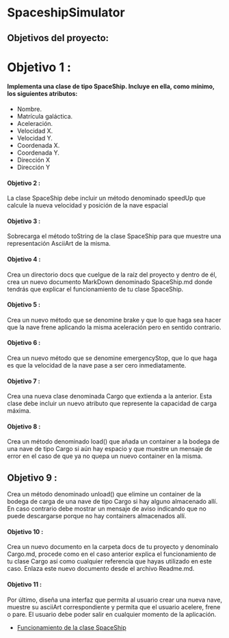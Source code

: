 # SpaceshipSimulator 
##  Objetivos del proyecto:
# Objetivo 1 :
#### Implementa una clase de tipo SpaceShip. Incluye en ella, como mínimo, los siguientes atributos: 
- Nombre.
- Matrícula galáctica.
- Aceleración.
- Velocidad X.
- Velocidad Y.
- Coordenada X.
- Coordenada Y.
- Dirección X
- Dirección Y
#### Objetivo 2 :
 La clase SpaceShip debe incluir un método denominado speedUp que calcule la nueva velocidad y posición de la nave espacial
#### Objetivo 3 :
 Sobrecarga el método toString de la clase SpaceShip para que muestre una representación AsciiArt de la misma.
#### Objetivo 4 :
 Crea un directorio docs que cuelgue de la raíz del proyecto y dentro de él, crea un nuevo documento MarkDown denominado SpaceShip.md donde tendrás que explicar el funcionamiento de tu clase SpaceShip.
#### Objetivo 5 :
 Crea un nuevo método que se denomine brake y que lo que haga sea hacer que la nave frene aplicando la misma aceleración pero en sentido contrario.
#### Objetivo 6 :
Crea un nuevo método que se denomine emergencyStop, que lo que haga es que la velocidad de la nave pase a ser cero inmediatamente.
#### Objetivo 7 :
 Crea una nueva clase denominada Cargo que extienda a la anterior. Esta clase debe incluir un nuevo atributo que represente la capacidad de carga máxima.
#### Objetivo 8 :
 Crea un método denominado load() que añada un container a la bodega de una nave de tipo Cargo si aún hay espacio y que muestre un mensaje de error en el caso de que ya no quepa un nuevo container en la misma.
## Objetivo 9 :
 Crea un método denominado unload() que elimine un container de la bodega de carga de una nave de tipo Cargo si hay alguno almacenado allí. En caso contrario debe mostrar un mensaje de aviso indicando que no puede descargarse porque no hay containers almacenados allí.
#### Objetivo 10 :
 Crea un nuevo documento en la carpeta docs de tu proyecto y denomínalo Cargo.md, procede como en el caso anterior explica el funcionamiento de tu clase Cargo así como cualquier referencia que hayas utilizado en este caso. Enlaza este nuevo documento desde el archivo Readme.md.
#### Objetivo 11 :
 Por último, diseña una interfaz que permita al usuario crear una nueva nave, muestre su asciiArt correspondiente y permita que el usuario acelere, frene o pare. El usuario debe poder salir en cualquier momento de la aplicación.
* [Funcionamiento de la clase SpaceShip](./.docs/SpaceShip.md)